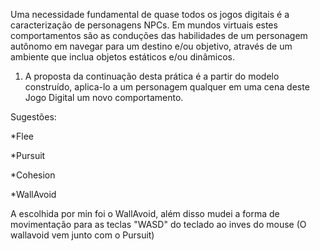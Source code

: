 Uma necessidade fundamental de quase todos os jogos digitais é a caracterização de personagens NPCs. Em
mundos virtuais estes comportamentos são as conduções das habilidades de um personagem autônomo em
navegar para um destino e/ou objetivo, através de um ambiente que inclua objetos estáticos e/ou dinâmicos.

1. A proposta da continuação desta prática é a partir do modelo construído, aplica-lo a um personagem
qualquer em uma cena deste Jogo Digital um novo comportamento.

Sugestões:

 *Flee

 *Pursuit
 
 *Cohesion

 *WallAvoid

A escolhida por min foi o WallAvoid, além disso mudei a forma de movimentação para as teclas
"WASD" do teclado ao inves do mouse (O wallavoid vem junto com o Pursuit)
